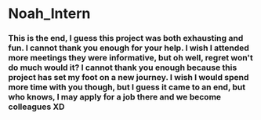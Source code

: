 # Noah_Intern
<h3>This is the end, I guess this project was both exhausting and fun. I cannot thank you enough for your help. I wish I attended more meetings they were informative, but oh well, regret won't do much would it? I cannot thank you enough because this project has set my foot on a new journey. I wish I would spend more time with you though, but I guess it came to an end, but who knows, I may apply for a job there and we become colleagues XD</h3>

